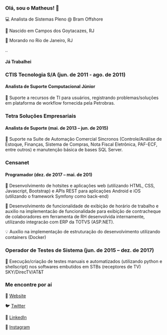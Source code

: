 ### Olá, sou o Matheus! 👋

💻 Analista de Sistemas Pleno @ Bram Offshore


📍 Nascido em Campos dos Goytacazes, RJ


📍 Morando no Rio de Janeiro, RJ

..

#### Já Trabalhei

### CTIS Tecnologia S/A (jun. de 2011 - ago. de 2011)

#### Analista de Suporte Computacional Júnior

📍 Suporte a recursos de TI para usuários, registrando problemas/soluções em plataforma de workflow fornecida pela Petrobras.

### Tetra Soluções Empresariais 

#### Analista de Suporte (mai. de 2013 – jun. de 2015)

📍 Suporte na Suíte de Automação Comercial Sincronos (Controle/Análise de Estoque, Finanças, Sistema de Compras, Nota Fiscal Eletrônica, PAF-ECF, entre outros) e manutenção básica de bases SQL Server.


### Censanet

#### Programador (dez. de 2017 – mai. de 201)

📍 Desenvolvimento de hotsites e aplicações web (utilizando HTML, CSS, Javascript, Bootstrap) e APIs REST para aplicações Android e iOS (utilizando o framework Symfony como back-end)

📍 Desenvolvimento de funcionalidade de exibição de horário de trabalho e auxilio na implementacão de funcionalidade para exibição de contracheque de colaboradores em ferramenta de RH desenvolvida internamente, utilizando integracão com ERP da TOTVS (ASP.NET).

💡 Auxílio na implementação de estruturação do desenvolvimento utilizando containers (Docker)


### Operador de Testes de Sistema (jun. de 2015 – dez. de 2017)

📍 Execução/criação de testes manuais e automatizados (utilizando python e shellscript) nos softwares embutidos em STBs (receptores de TV) SKY/DirecTV/AT&T


### Me encontre por aí


🚀 [Website](https://msmosso.github.io)


🐦 [Twitter](https://twitter.com/msmosso)


💼 [LinkedIn](https://linkedin.com/in/msmosso)


🤳 [Instagram](https://instagram.com/msmosso)



